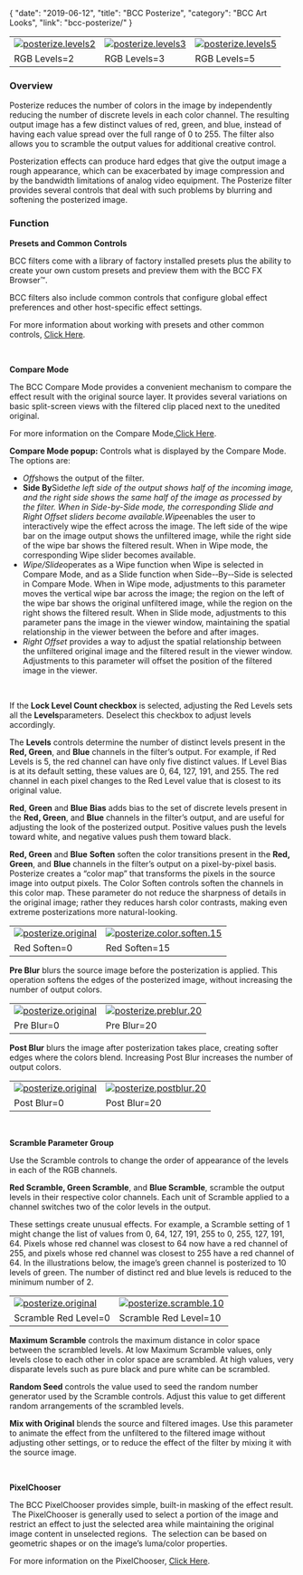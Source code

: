 {
"date": "2019-06-12",
"title": "BCC Posterize",
"category": "BCC Art Looks",
"link": "bcc-posterize/"
}

 

|  |  |  |
| --- | --- | --- |
| [![posterize.levels2](https://borisfx-com-res.cloudinary.com/image/upload//documentation/continuum/uploads/2013/06/posterize.levels2.jpg)](https://borisfx-com-res.cloudinary.com/image/upload//documentation/continuum/uploads/2013/06/posterize.levels2.jpg) | [![posterize.levels3](https://borisfx-com-res.cloudinary.com/image/upload//documentation/continuum/uploads/2013/06/posterize.levels3.jpg)](https://borisfx-com-res.cloudinary.com/image/upload//documentation/continuum/uploads/2013/06/posterize.levels3.jpg) | [![posterize.levels5](https://borisfx-com-res.cloudinary.com/image/upload//documentation/continuum/uploads/2013/06/posterize.levels5.jpg)](https://borisfx-com-res.cloudinary.com/image/upload//documentation/continuum/uploads/2013/06/posterize.levels5.jpg) |
| RGB Levels=2 | RGB Levels=3 | RGB Levels=5 |


### Overview


Posterize reduces the number of colors in the image by independently reducing the number of discrete levels in each color channel. The resulting output image has a few distinct values of red, green, and blue, instead of having each value spread over the full range of 0 to 255. The filter also allows you to scramble the output values for additional creative control.


Posterization effects can produce hard edges that give the output image a rough appearance, which can be exacerbated by image compression and by the bandwidth limitations of analog video equipment. The Posterize filter provides several controls that deal with such problems by blurring and softening the posterized image.


### Function


**Presets and Common Controls**


BCC filters come with a library of factory installed presets plus the ability to create your own custom presets and preview them with the BCC FX Browser™.


BCC filters also include common controls that configure global effect preferences and other host-specific effect settings.


For more information about working with presets and other common controls, [Click Here](/documentation/continuum/bcc-common-controls/).

 


**Compare Mode**


The BCC Compare Mode provides a convenient mechanism to compare the effect result with the original source layer. It provides several variations on basic split-screen views with the filtered clip placed next to the unedited original.


For more information on the Compare Mode,[Click Here](/documentation/continuum/bcc-compare-mode/).

**Compare Mode pop­up:** Controls what is displayed by the Compare Mode. The options are:


* *Off*shows the output of the filter.
* **Side By**Side*the left side of the output shows half of the incoming image, and the right side shows the same half of the image as processed by the filter. When in Side-by-Side mode, the corresponding Slide and Right Offset sliders become available.Wipe*enables the user to interactively wipe the effect across the image. The left side of the wipe bar on the image output shows the unfiltered image, while the right side of the wipe bar shows the filtered result. When in Wipe mode, the corresponding Wipe slider becomes available.
* *Wipe/Slide*operates as a Wipe function when Wipe is selected in Compare Mode, and as a Slide function when Side-­‐By-­‐Side is selected in Compare Mode. When in Wipe mode, adjustments to this parameter moves the vertical wipe bar across the image; the region on the left of the wipe bar shows the original unfiltered image, while the region on the right shows the filtered result. When in Slide mode, adjustments to this parameter pans the image in the viewer window, maintaining the spatial relationship in the viewer between the before and after images.
* *Right Offset* provides a way to adjust the spatial relationship between the unfiltered original image and the filtered result in the viewer window. Adjustments to this parameter will offset the position of the filtered image in the viewer.


 


If the **Lock Level Count checkbox** is selected, adjusting the Red Levels sets all the **Levels**parameters. Deselect this checkbox to adjust levels accordingly.


The **Levels** controls determine the number of distinct levels present in the **Red, Green**, and **Blue** channels in the filter’s output. For example, if Red Levels is 5, the red channel can have only five distinct values. If Level Bias is at its default setting, these values are 0, 64, 127, 191, and 255. The red channel in each pixel changes to the Red Level value that is closest to its original value.


**Red**, **Green** and **Blue** **Bias** adds bias to the set of discrete levels present in the **Red, Green**, and **Blue** channels in the filter’s output, and are useful for adjusting the look of the posterized output. Positive values push the levels toward white, and negative values push them toward black.


**Red, Green** and **Blue** **Soften** soften the color transitions present in the **Red, Green**, and **Blue** channels in the filter’s output on a pixel-by-pixel basis. Posterize creates a “color map” that transforms the pixels in the source image into output pixels. The Color Soften controls soften the channels in this color map. These parameter do not reduce the sharpness of details in the original image; rather they reduces harsh color contrasts, making even extreme posterizations more natural-looking.




|  |  |
| --- | --- |
| [![posterize.original](https://borisfx-com-res.cloudinary.com/image/upload//documentation/continuum/uploads/2013/06/posterize.original.jpg)](https://borisfx-com-res.cloudinary.com/image/upload//documentation/continuum/uploads/2013/06/posterize.original.jpg) | [![posterize.color.soften.15](https://borisfx-com-res.cloudinary.com/image/upload//documentation/continuum/uploads/2013/06/posterize.color_.soften.15.jpg)](https://borisfx-com-res.cloudinary.com/image/upload//documentation/continuum/uploads/2013/06/posterize.color_.soften.15.jpg) |
| Red Soften=0 | Red Soften=15 |


**Pre Blur** blurs the source image before the posterization is applied. This operation softens the edges of the posterized image, without increasing the number of output colors.




|  |  |
| --- | --- |
| [![posterize.original](https://borisfx-com-res.cloudinary.com/image/upload//documentation/continuum/uploads/2013/06/posterize.original.jpg)](https://borisfx-com-res.cloudinary.com/image/upload//documentation/continuum/uploads/2013/06/posterize.original.jpg) | [![posterize.preblur.20](https://borisfx-com-res.cloudinary.com/image/upload//documentation/continuum/uploads/2013/06/posterize.preblur.20.jpg)](https://borisfx-com-res.cloudinary.com/image/upload//documentation/continuum/uploads/2013/06/posterize.preblur.20.jpg) |
| Pre Blur=0 | Pre Blur=20 |


**Post Blur** blurs the image after posterization takes place, creating softer edges where the colors blend. Increasing Post Blur increases the number of output colors.




|  |  |
| --- | --- |
| [![posterize.original](https://borisfx-com-res.cloudinary.com/image/upload//documentation/continuum/uploads/2013/06/posterize.original.jpg)](https://borisfx-com-res.cloudinary.com/image/upload//documentation/continuum/uploads/2013/06/posterize.original.jpg) | [![posterize.postblur.20](https://borisfx-com-res.cloudinary.com/image/upload//documentation/continuum/uploads/2013/06/posterize.postblur.20.jpg)](https://borisfx-com-res.cloudinary.com/image/upload//documentation/continuum/uploads/2013/06/posterize.postblur.20.jpg) |
| Post Blur=0 | Post Blur=20 |


 


**Scramble Parameter Group**


Use the Scramble controls to change the order of appearance of the levels in each of the RGB channels.


**Red Scramble, Green Scramble**, and **Blue Scramble**, scramble the output levels in their respective color channels. Each unit of Scramble applied to a channel switches two of the color levels in the output.


These settings create unusual effects. For example, a Scramble setting of 1 might change the list of values from 0, 64, 127, 191, 255 to 0, 255, 127, 191, 64. Pixels whose red channel was closest to 64 now have a red channel of 255, and pixels whose red channel was closest to 255 have a red channel of 64. In the illustrations below, the image’s green channel is posterized to 10 levels of green. The number of distinct red and blue levels is reduced to the minimum number of 2.




|  |  |
| --- | --- |
| [![posterize.original](https://borisfx-com-res.cloudinary.com/image/upload//documentation/continuum/uploads/2013/06/posterize.original.jpg)](https://borisfx-com-res.cloudinary.com/image/upload//documentation/continuum/uploads/2013/06/posterize.original.jpg) | [![posterize.scramble.10](https://borisfx-com-res.cloudinary.com/image/upload//documentation/continuum/uploads/2013/06/posterize.scramble.10.jpg)](https://borisfx-com-res.cloudinary.com/image/upload//documentation/continuum/uploads/2013/06/posterize.scramble.10.jpg) |
| Scramble Red Level=0 | Scramble Red Level=10 |


**Maximum Scramble** controls the maximum distance in color space between the scrambled levels. At low Maximum Scramble values, only levels close to each other in color space are scrambled. At high values, very disparate levels such as pure black and pure white can be scrambled.


**Random Seed** controls the value used to seed the random number generator used by the Scramble controls. Adjust this value to get different random arrangements of the scrambled levels.


**Mix with Original** blends the source and filtered images. Use this parameter to animate the effect from the unfiltered to the filtered image without adjusting other settings, or to reduce the effect of the filter by mixing it with the source image.


 


**PixelChooser**


The BCC PixelChooser provides simple, built-in masking of the effect result.  The PixelChooser is generally used to select a portion of the image and restrict an effect to just the selected area while maintaining the original image content in unselected regions.  The selection can be based on geometric shapes or on the image’s luma/color properties.


For more information on the PixelChooser, [Click Here](/documentation/continuum/bcc-pixel-chooser/).

 